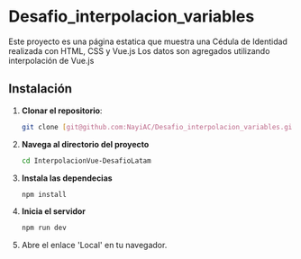 # Desafio_interpolacion_variables

Este proyecto es una página estatica que muestra una Cédula de Identidad realizada con HTML, CSS y Vue.js
Los datos son agregados utilizando interpolación de Vue.js

## Instalación

1. **Clonar el repositorio**:
   ```bash
   git clone [git@github.com:NayiAC/Desafio_interpolacion_variables.git]
   ```
2. **Navega al directorio del proyecto**
   ```bash
   cd InterpolacionVue-DesafioLatam
   ```
3. **Instala las dependecias**
   ```bash
   npm install
   ```
4. **Inicia el servidor**
   ```bash
   npm run dev
   ```
5. Abre el enlace 'Local' en tu navegador.

